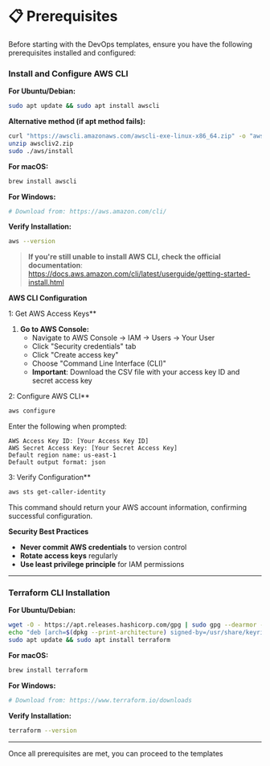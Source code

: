 # 📋 **Prerequisites**

Before starting with the DevOps templates, ensure you have the following prerequisites installed and configured:

### **Install and Configure AWS CLI**

**For Ubuntu/Debian:**
```bash
sudo apt update && sudo apt install awscli
```

**Alternative method (if apt method fails):**
```bash
curl "https://awscli.amazonaws.com/awscli-exe-linux-x86_64.zip" -o "awscliv2.zip"
unzip awscliv2.zip
sudo ./aws/install
```

**For macOS:**
```bash
brew install awscli
```

**For Windows:**
```bash
# Download from: https://aws.amazon.com/cli/
```

**Verify Installation:**
```bash
aws --version
```

> **If you're still unable to install AWS CLI, check the official documentation**: https://docs.aws.amazon.com/cli/latest/userguide/getting-started-install.html

**AWS CLI Configuration**

1: Get AWS Access Keys**

1. **Go to AWS Console:**
   - Navigate to AWS Console → IAM → Users → Your User
   - Click "Security credentials" tab
   - Click "Create access key"
   - Choose "Command Line Interface (CLI)"
   - **Important**: Download the CSV file with your access key ID and secret access key

2: Configure AWS CLI**

```bash
aws configure
```

Enter the following when prompted:
```
AWS Access Key ID: [Your Access Key ID]
AWS Secret Access Key: [Your Secret Access Key]
Default region name: us-east-1
Default output format: json
```

3: Verify Configuration**

```bash
aws sts get-caller-identity
```

This command should return your AWS account information, confirming successful configuration.


**Security Best Practices**

- **Never commit AWS credentials** to version control
- **Rotate access keys** regularly
- **Use least privilege principle** for IAM permissions



---

### **Terraform CLI Installation**

**For Ubuntu/Debian:**
```bash
wget -O - https://apt.releases.hashicorp.com/gpg | sudo gpg --dearmor -o /usr/share/keyrings/hashicorp-archive-keyring.gpg
echo "deb [arch=$(dpkg --print-architecture) signed-by=/usr/share/keyrings/hashicorp-archive-keyring.gpg] https://apt.releases.hashicorp.com $(grep -oP '(?<=UBUNTU_CODENAME=).*' /etc/os-release || lsb_release -cs) main" | sudo tee /etc/apt/sources.list.d/hashicorp.list
sudo apt update && sudo apt install terraform
```

**For macOS:**
```bash
brew install terraform
```

**For Windows:**
```bash
# Download from: https://www.terraform.io/downloads
```

**Verify Installation:**
```bash
terraform --version
```


---


Once all prerequisites are met, you can proceed to the templates
